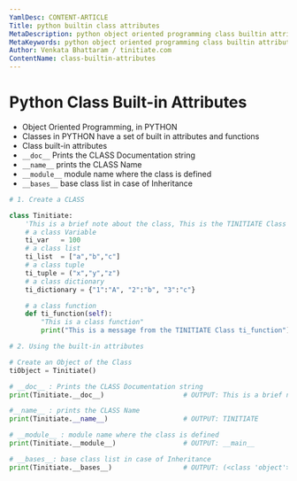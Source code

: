 ```yaml
---
YamlDesc: CONTENT-ARTICLE
Title: python builtin class attributes
MetaDescription: python object oriented programming class builtin attributes __doc__, __name__, __module__, __bases__ example code, tutorials
MetaKeywords: python object oriented programming class builtin attributes __doc__, __name__, __module__, __bases__ example code, tutorials
Author: Venkata Bhattaram / tinitiate.com
ContentName: class-builtin-attributes
---
```


# Python Class Built-in Attributes
* Object Oriented Programming, in PYTHON
* Classes in PYTHON have a set of built in attributes and functions
* Class built-in attributes
* `__doc__`    Prints the CLASS Documentation string
* `__name__`   prints the CLASS Name
* `__module__` module name where the class is defined
* `__bases__`  base class list in case of Inheritance

```python
# 1. Create a CLASS

class Tinitiate:
    'This is a brief note about the class, This is the TINITIATE Class'
    # a class Variable
    ti_var   = 100
    # a class list
    ti_list  = ["a","b","c"]
    # a class tuple
    ti_tuple = ("x","y","z")
    # a class dictionary
    ti_dictionary = {"1":"A", "2":"b", "3":"c"}

    # a class function
    def ti_function(self):
        "This is a class function"
        print("This is a message from the TINITIATE Class ti_function")

# 2. Using the built-in attributes

# Create an Object of the Class
tiObject = Tinitiate()

# __doc__ : Prints the CLASS Documentation string
print(Tinitiate.__doc__)                    # OUTPUT: This is a brief note about the class, This is the TINITIATE Class

#__name__ : prints the CLASS Name
print(Tinitiate.__name__)                   # OUTPUT: TINITIATE

# __module__ : module name where the class is defined
print(Tinitiate.__module__)                 # OUTPUT: __main__

# __bases__: base class list in case of Inheritance
print(Tinitiate.__bases__)                  # OUTPUT: (<class 'object'>,)
```
